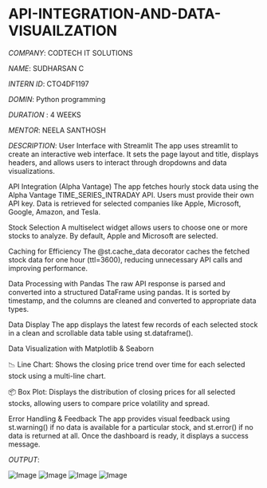 # API-INTEGRATION-AND-DATA-VISUAILZATION

*COMPANY*: CODTECH IT SOLUTIONS

*NAME*: SUDHARSAN C

*INTERN ID*: CTO4DF1197

*DOMIN*: Python programming 

*DURATION* : 4 WEEKS

*MENTOR*: NEELA SANTHOSH

*DESCRIPTION*:
User Interface with Streamlit
The app uses streamlit to create an interactive web interface. It sets the page layout and title, displays headers, and allows users to interact through dropdowns and data visualizations.

API Integration (Alpha Vantage)
The app fetches hourly stock data using the Alpha Vantage TIME_SERIES_INTRADAY API. Users must provide their own API key. Data is retrieved for selected companies like Apple, Microsoft, Google, Amazon, and Tesla.

Stock Selection
A multiselect widget allows users to choose one or more stocks to analyze. By default, Apple and Microsoft are selected.

Caching for Efficiency
The @st.cache_data decorator caches the fetched stock data for one hour (ttl=3600), reducing unnecessary API calls and improving performance.

Data Processing with Pandas
The raw API response is parsed and converted into a structured DataFrame using pandas. It is sorted by timestamp, and the columns are cleaned and converted to appropriate data types.

Data Display
The app displays the latest few records of each selected stock in a clean and scrollable data table using st.dataframe().

Data Visualization with Matplotlib & Seaborn

📉 Line Chart: Shows the closing price trend over time for each selected stock using a multi-line chart.

📦 Box Plot: Displays the distribution of closing prices for all selected stocks, allowing users to compare price volatility and spread.

Error Handling & Feedback
The app provides visual feedback using st.warning() if no data is available for a particular stock, and st.error() if no data is returned at all. Once the dashboard is ready, it displays a success message.

*OUTPUT*: 

![Image](https://github.com/user-attachments/assets/ee5ab937-4b87-4008-8d57-30b5fedfa81f)
![Image](https://github.com/user-attachments/assets/d89e1e58-a02d-41e4-8c7e-49f4a1396c0b)
![Image](https://github.com/user-attachments/assets/81f32d74-44dd-498d-8bf1-626e28eb7321)
![Image](https://github.com/user-attachments/assets/f9ec4ea8-3ee4-486b-af34-c78b075fb559)

